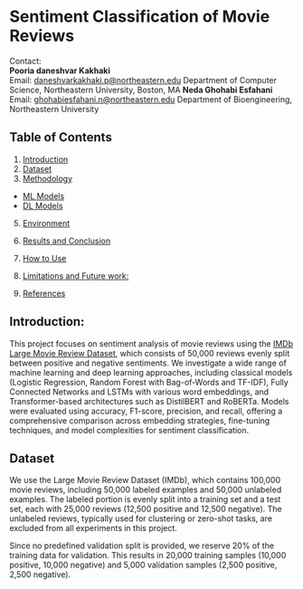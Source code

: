 # Sentiment Classification of Movie Reviews

Contact:  
**Pooria daneshvar Kakhaki**  
Email: [daneshvarkakhaki.p@northeastern.edu](mailto:daneshvarkakhaki.p@northeastern.edu)  Department of Computer Science, Northeastern University, Boston, MA
**Neda Ghohabi Esfahani**  
Email: [ghohabiesfahani.n@northeastern.edu](mailto:ghohabiesfahani.n@northeastern.edu) Department of Bioengineering, Northeastern University

## Table of Contents

1. [Introduction](#introduction)   
3. [Dataset](#dataset)
4.  [Methodology](#methodology)  
   - [ML Models](#MLmodels)  
   - [DL Models](#DLmodels)  
5. [Environment](#environment)  
 
7. [Results and Conclusion](#results-and-conclusion)  
8. [How to Use](#how-to-use)  
9. [Limitations and Future work:](#limitations-and-future-work)
10. [References](#references)  

## Introduction: 

This project focuses on sentiment analysis of movie reviews using the [IMDb Large Movie Review Dataset](https://www.kaggle.com/datasets/lakshmi25npathi/imdb-dataset-of-50k-movie-reviews?datasetId=134715&sortBy=dateRun&tab=profile), which consists of 50,000 reviews evenly split between positive and negative sentiments. We investigate a wide range of machine learning and deep learning approaches, including classical models (Logistic Regression, Random Forest with Bag-of-Words and TF-IDF), Fully Connected Networks and LSTMs with various word embeddings, and Transformer-based architectures such as DistilBERT and RoBERTa. Models were evaluated using accuracy, F1-score, precision, and recall, offering a comprehensive comparison across embedding strategies, fine-tuning techniques, and model complexities for sentiment classification.

## Dataset
We use the Large Movie Review Dataset (IMDb), which contains 100,000 movie reviews, including 50,000 labeled examples and 50,000 unlabeled examples. The labeled portion is evenly split into a training set and a test set, each with 25,000 reviews (12,500 positive and 12,500 negative). The unlabeled reviews, typically used for clustering or zero-shot tasks, are excluded from all experiments in this project.

Since no predefined validation split is provided, we reserve 20% of the training data for validation. This results in 20,000 training samples (10,000 positive, 10,000 negative) and 5,000 validation samples (2,500 positive, 2,500 negative).

